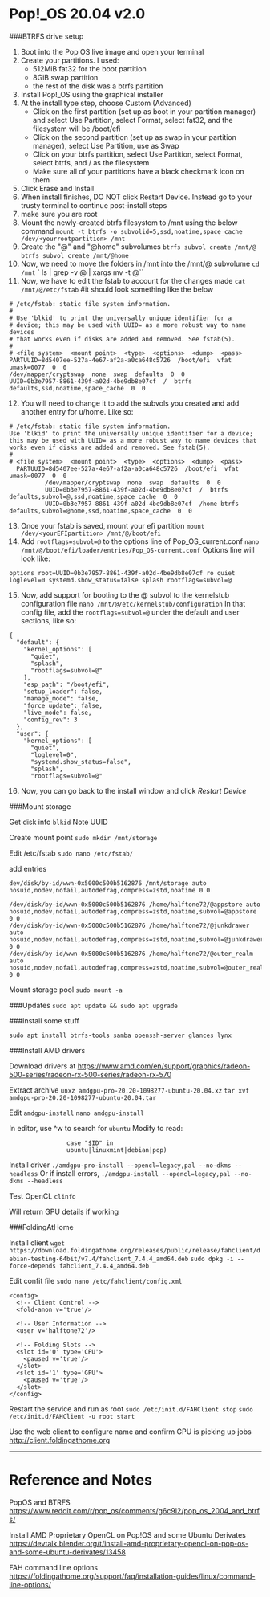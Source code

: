 # Pop!_OS 20.04 v2.0

###BTRFS drive setup

1. Boot into the Pop OS live image and open your terminal
2. Create your partitions. I used:
	- 512MiB fat32 for the boot partition
	- 8GiB swap partition
	- the rest of the disk was a btrfs partition
3. Install Pop!_OS using the graphical installer
4. At the install type step, choose Custom (Advanced)
	- Click on the first partition (set up as boot in your partition manager) and select Use Partition, select Format, select fat32, and the filesystem will be /boot/efi
	- Click on the second partition (set up as swap in your partition manager), select Use Partition, use as Swap
	- Click on your btrfs partition, select Use Partition, select Format, select btrfs, and / as the filesystem
	- Make sure all of your partitions have a black checkmark icon on them
5. Click Erase and Install
6. When install finishes, DO NOT click Restart Device. Instead go to your trusty terminal to continue post-install steps
7. make sure you are root
8. Mount the newly-created btrfs filesystem to /mnt using the below command
`mount -t btrfs -o subvolid=5,ssd,noatime,space_cache /dev/<yourrootpartition> /mnt`
9. Create the "@" and "@home" subvolumes
`btrfs subvol create /mnt/@`
`btrfs subvol create /mnt/@home`
10. Now, we need to move the folders in /mnt into the /mnt/@ subvolume
`cd /mnt`
` ls | grep -v @ | xargs mv -t @``
11. Now, we have to edit the fstab to account for the changes made
`cat /mnt/@/etc/fstab` #it should look something like the below

```
# /etc/fstab: static file system information.
#
# Use 'blkid' to print the universally unique identifier for a
# device; this may be used with UUID= as a more robust way to name devices
# that works even if disks are added and removed. See fstab(5).
#
# <file system>  <mount point>  <type>  <options>  <dump>  <pass>
PARTUUID=8d5407ee-527a-4e67-af2a-a0ca648c5726  /boot/efi  vfat  umask=0077  0  0
/dev/mapper/cryptswap  none  swap  defaults  0  0
UUID=0b3e7957-8861-439f-a02d-4be9db8e07cf  /  btrfs defaults,ssd,noatime,space_cache  0  0
```

12. You will need to change it to add the subvols you created and add another entry for u/home. Like so:

```
# /etc/fstab: static file system information.
Use 'blkid' to print the universally unique identifier for a device; this may be used with UUID= as a more robust way to name devices that works even if disks are added and removed. See fstab(5).
#
# <file system>  <mount point>  <type>  <options>  <dump>  <pass>
  PARTUUID=8d5407ee-527a-4e67-af2a-a0ca648c5726  /boot/efi  vfat  umask=0077  0  0
          /dev/mapper/cryptswap  none  swap  defaults  0  0
          UUID=0b3e7957-8861-439f-a02d-4be9db8e07cf  /  btrfs  defaults,subvol=@,ssd,noatime,space_cache  0  0
          UUID=0b3e7957-8861-439f-a02d-4be9db8e07cf  /home btrfs defaults,subvol=@home,ssd,noatime,space_cache  0  0
```

13. Once your fstab is saved, mount your efi partition
`mount /dev/<yourEFIpartition> /mnt/@/boot/efi`
14.  Add `rootflags=subvol=@` to the options line of Pop_OS_current.conf
`nano /mnt/@/boot/efi/loader/entries/Pop_OS-current.conf`
Options line will look like:

```
options root=UUID=0b3e7957-8861-439f-a02d-4be9db8e07cf ro quiet loglevel=0 systemd.show_status=false splash rootflags=subvol=@ 
```

15. Now, add support for booting to the @ subvol to the kernelstub configuration file
`nano /mnt/@/etc/kernelstub/configuration`
In that config file, add the `rootflags=subvol=@` under the default and user sections, like so:

```
{
  "default": {
    "kernel_options": [
      "quiet",
      "splash",
      "rootflags=subvol=@"
    ],
    "esp_path": "/boot/efi",
    "setup_loader": false,
    "manage_mode": false,
    "force_update": false,
    "live_mode": false,
    "config_rev": 3
  },
  "user": {
    "kernel_options": [
      "quiet",
      "loglevel=0",
      "systemd.show_status=false",
      "splash",
      "rootflags=subvol=@"
```

16. Now, you can go back to the install window and click *Restart Device*

###Mount storage

Get disk info
`blkid`
Note UUID

Create mount point
`sudo mkdir /mnt/storage`

Edit /etc/fstab
`sudo nano /etc/fstab/`

add entries

```
dev/disk/by-id/wwn-0x5000c500b5162876 /mnt/storage auto nosuid,nodev,nofail,autodefrag,compress=zstd,noatime 0 0
```

```
/dev/disk/by-id/wwn-0x5000c500b5162876 /home/halftone72/@appstore auto nosuid,nodev,nofail,autodefrag,compress=zstd,noatime,subvol=@appstore 0 0
/dev/disk/by-id/wwn-0x5000c500b5162876 /home/halftone72/@junkdrawer auto nosuid,nodev,nofail,autodefrag,compress=zstd,noatime,subvol=@junkdrawer 0 0
/dev/disk/by-id/wwn-0x5000c500b5162876 /home/halftone72/@outer_realm auto nosuid,nodev,nofail,autodefrag,compress=zstd,noatime,subvol=@outer_realm 0 0
```

Mount storage pool
`sudo mount -a`

###Updates
`sudo apt update && sudo apt upgrade`

###Install some stuff

`sudo apt install btrfs-tools samba openssh-server glances lynx`

###Install AMD drivers

Download drivers at https://www.amd.com/en/support/graphics/radeon-500-series/radeon-rx-500-series/radeon-rx-570

Extract archive
`unxz amdgpu-pro-20.20-1098277-ubuntu-20.04.xz`
`tar xvf amdgpu-pro-20.20-1098277-ubuntu-20.04.tar`

Edit `amdgpu-install`
`nano amdgpu-install`

In editor,  use ^w to search for `ubuntu`
Modify to read:

```
				case "$ID" in
                ubuntu|linuxmint|debian|pop)
```

Install driver
`./amdgpu-pro-install --opencl=legacy,pal --no-dkms --headless`
Or if install errors,
`./amdgpu-install --opencl=legacy,pal --no-dkms --headless`

Test OpenCL
`clinfo`

Will return GPU details if working

###FoldingAtHome

Install client
`wget https://download.foldingathome.org/releases/public/release/fahclient/debian-testing-64bit/v7.4/fahclient_7.4.4_amd64.deb`
`sudo dpkg -i --force-depends fahclient_7.4.4_amd64.deb`

Edit confit file
`sudo nano /etc/fahclient/config.xml`

```
<config>
  <!-- Client Control -->
  <fold-anon v='true'/>

  <!-- User Information -->
  <user v='halftone72'/>

  <!-- Folding Slots -->
  <slot id='0' type='CPU'>
    <paused v='true'/> 
  </slot>              
  <slot id='1' type='GPU'>
    <paused v='true'/> 
  </slot>                      
</config> 
```

Restart the service and run as root
`sudo /etc/init.d/FAHClient stop`
`sudo /etc/init.d/FAHClient -u root start`

Use the web client to configure name and confirm GPU is picking up jobs
http://client.foldingathome.org

---

# Reference and Notes
PopOS and BTRFS
https://www.reddit.com/r/pop_os/comments/g6c9l2/pop_os_2004_and_btrfs/

Install AMD Proprietary OpenCL on Pop!OS and some Ubuntu Derivates
https://devtalk.blender.org/t/install-amd-proprietary-opencl-on-pop-os-and-some-ubuntu-derivates/13458

FAH command line options
https://foldingathome.org/support/faq/installation-guides/linux/command-line-options/


